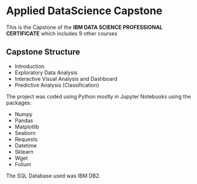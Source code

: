 # Applied DataScience Capstone
This is the Capstone of the **IBM DATA SCIENCE PROFESSIONAL CERTIFICATE** which includes 9 other courses

## Capstone Structure
- Introduction
- Exploratory Data Analysis 
- Interactive Visual Analysis and Dashboard
- Predictive Analysis (Classification)

The project was coded using Python mostly in Jupyter Notebooks using the packages:
- Numpy 
- Pandas 
- Matplotlib 
- Seaborn 
- Requests
- Datetime 
- Sklearn 
- Wget 
- Folium

The SQL Database used was IBM DB2. 
